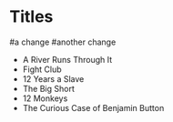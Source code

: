 # Titles
#a change
#another change

- A River Runs Through It
- Fight Club
- 12 Years a Slave
- The Big Short
- 12 Monkeys
- The Curious Case of Benjamin Button
